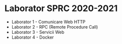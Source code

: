 # Laborator SPRC 2020-2021

* Laborator 1 - Comunicare Web HTTP
* Laborator 2 - RPC (Remote Procedure Call)
* Laborator 3 - Servicii Web
* Laborator 4 - Docker
